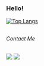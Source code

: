 ### Hello! 
 
<!-- ###### What I Know . . .
 
 <div>
  <img src="https://img.shields.io/badge/Python-14354C?style=for-the-badge&logo=python&logoColor=white">
  <img src="https://img.shields.io/badge/Java-ED8B00?style=for-the-badge&logo=java&logoColor=white">
  <img src="https://img.shields.io/badge/MySQL-00000F?style=for-the-badge&logo=mysql&logoColor=white">
  <img src="https://img.shields.io/badge/HTML5-E34F26?style=for-the-badge&logo=html5&logoColor=white">
  <img src="https://img.shields.io/badge/CSS3-1572B6?style=for-the-badge&logo=css3&logoColor=white">
 </div>
 
 ###### What I'm learning . . .
 
 <div>
  <img src="https://img.shields.io/badge/JavaScript-F7DF1E?style=for-the-badge&logo=javascript&logoColor=black">
  <img src="https://img.shields.io/badge/Go-00ADD8?style=for-the-badge&logo=go&logoColor=white">
  <img src="https://img.shields.io/badge/Ruby-CC342D?style=for-the-badge&logo=ruby&logoColor=white">
  <img src="https://img.shields.io/badge/Kotlin-0095D5?&style=for-the-badge&logo=kotlin&logoColor=white">
  <img src="https://img.shields.io/badge/React-20232A?style=for-the-badge&logo=react&logoColor=61DAFB">
 </div>
-->

<!--
**tainadacruz/tainadacruz** is a ✨ _special_ ✨ repository because its `README.md` (this file) appears on your GitHub profile.

Here are some ideas to get you started:

- 🔭 I’m currently working on ...
- 🌱 I’m currently learning ...
- 👯 I’m looking to collaborate on ...
- 🤔 I’m looking for help with ...
- 💬 Ask me about ...
- 📫 How to reach me: ...
- 😄 Pronouns: ...
- ⚡ Fun fact: ...
-->

[![Top Langs](https://github-readme-stats.vercel.app/api/top-langs/?username=tainadacruz&langs_count=25&hide=shell,html,css,twig&layout=compact&theme=dark)](https://github.com/anuraghazra/github-readme-stats)

<!--

 [![Taina's github stats](https://github-readme-stats.vercel.app/api?username=tainadacruz&theme=dracula&show_icons=true&count_private=true&include_all_commits=true&hide=stars)](https://github.com/anuraghazra/github-readme-stats) 

![Snake animation](https://github.com/tainadacruz/tainadacruz/blob/output/github-contribution-grid-snake.svg)
-->

##

###### Contact Me
<div>
  <a href="https://t.me/tainadacruz"><img src="https://img.shields.io/badge/Telegram-2CA5E0?style=for-the-badge&logo=telegram&logoColor=white"></a>
  <a href="https://www.linkedin.com/in/tain%C3%A1-da-cruz/"><img src="https://img.shields.io/badge/LinkedIn-0077B5?style=for-the-badge&logo=linkedin&logoColor=white"></a>
</div>

